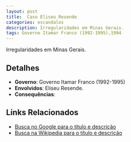 ```yaml
---
layout: post
title:  Caso Eliseu Resende
categories: escandalos
description: Irregularidades em Minas Gerais.
tags: Governo Itamar Franco (1992-1995),1994
---
```


Irregularidades em Minas Gerais.

## Detalhes
- **Governo**: Governo Itamar Franco (1992-1995)
- **Envolvidos**: Eliseu Resende.
- **Consequências**: 

## Links Relacionados
- [Busca no Google para o título e descrição](https://www.google.com/search?q=Caso%20Eliseu%20Resende%20Irregularidades%20em%20Minas%20Gerais.%20Governo%20Itamar%20Franco%20%281992-1995%29)
- [Busca na Wikipedia para o título e descrição](https://en.wikipedia.org/w/index.php?search=Caso%20Eliseu%20Resende%20Irregularidades%20em%20Minas%20Gerais.%20Governo%20Itamar%20Franco%20%281992-1995%29)
